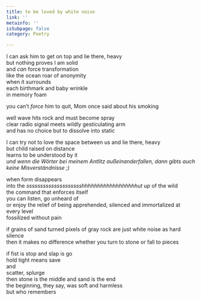 ```yaml
---
title: to be loved by white noise
link: ''
metainfo: ''
isSubpage: false
category: Poetry

---
```

I can ask him to get on top and lie there, heavy  
but nothing proves I am solid  
and _can_ force transformation  
like the ocean roar of anonymity  
when it surrounds  
each birthmark and baby wrinkle  
in memory foam

you can’t _force_ him to quit, Mom once said about his smoking

well wave hits rock and must become spray  
clear radio signal meets wildly gesticulating arm  
and has no choice but to dissolve into static

I can try not to love the space between us and lie there, heavy  
but child raised on distance  
learns to be understood by it  
_und wenn die Wörter bei meinem Antlitz außeinanderfallen, dann gibts auch keine Misverständnisse ;)_

when form disappears  
into the _sssssssssssssssssssshhhhhhhhhhhhhhhhhhut up_ of the wild  
the command that enforces itself  
you can listen, go unheard of  
or enjoy the relief of being apprehended, silenced and immortalized at every level  
fossilized without pain

if grains of sand turned pixels of gray rock are just white noise as hard silence  
then it makes no difference whether you turn to stone or fall to pieces

if fist is stop and slap is go  
hold tight means save  
and  
scatter, splurge  
then stone is the middle and sand is the end  
the beginning, they say, was soft and harmless  
but who remembers